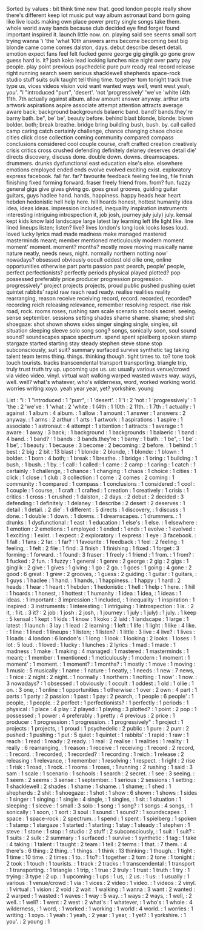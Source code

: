 Sorted by values :
bit think time new that. good london people really show there's different keep lot music put way album astronaut band born going like live loads making own place power pretty single songs take them. whole world away bands because club decided eye find forget found important inspired it. launch little now. on. playing said see seems small sort trying wanna 'i 'the 'what 10th answers arms become becoming best big blonde came come comes dalston, days. debut describe desert detail. emotion expect fans feel felt fucked genre george gig ginglik go gone grew guess hard is. it? josh koko lead looking lunches nice night over party pay people. play point previous psychedelic pure purr ready real record release right running search seem serious shacklewell shepherds space-rock studio stuff suits sulk taught tell thing time. together tom tonight track true type us, vices videos vision void want wanted ways well, went west yeah, you'. "i "introduced "purr", 'desert'. 'not 'progressively' 'we've 'white (4th 11th. 7th actually against album. allow amount answer anyway. arthur arts artwork aspirations aspire associate attempt attention attracts average aware back; background backgrounds balaeric band. band? bands.they're barny bath. be", be' be', beauty before. behind blast blonde, blonde: blown bolder. both; break breathe. bridge bring building bush, bush. by. call called camp caring catch certainly challenge, chance changing chaos choice cities click close collection coming community compared compass conclusions considered cool couple course, craft crafted creation creatively crisis critics cross crushed defending definitely delaney deserves detail die' directs discovery, discuss done. double down. downs. dreamscapes. drummers. drunks dysfunctional east education else's else. elsewhere emotions employed ended ends evolve evolved exciting exist. exploratory express facebook. fall far. far? favourite feedback feeling feeling, file finish finishing fixed forming forward. fraser freely friend from. from? fun. fuzzy general gigs give gives giving go. goes great grooves, guiding guitar guitars, guys hadlee hand. hands, happiness. happy heads hear heart hebden hedonistic hell help here. hill hoards honest, hottest humanity idea idea, ideas ideas. impression included, inequality inspiration instruments interesting intriguing introspection it, job josh, journey july july) july. kensal kept kids know laid landscape large latest lay learning left life light like. line lined lineups listen; listen? live? lives london's long look looks loses loud. loved lucky lyrics mad made madness make managed mastered masterminds meant; member mentioned meticulously modern moment moment' moment. moment? months? mostly move moving musically name nature neatly, needs news, night. normally northern notting now' nowadays? obsessed obviously occult oddest old ollie one, online opportunities otherwise part parts passion past pearch, people' people, perfect perfectionists? perfectly periods physical played plotted? pop possessed preferably price producer progression progression. progressively" project projects projects, proud public pushed pushing quiet quintet rabbits' rapid raw reach read ready. realise realities reality rearranging, reason receive receiving record, record. recorded, recorded? recording reich releasing relevance, remember resolving respect. rise risk road, rock. rooms roses, rushing sam scale scenario schools secret. seeing. sense september. sessions setting shades shame shame. shame; shed shit shoegaze: shot shown shows sides singer singing single, singles, sit situation sleeping sleeve solo song song? songs, sonically soon, soul sound sound? soundscapes space spectrum. spend spent spielberg spoken stamp stargaze started starting stay steady stephen steve stone stop subconsciously, suit suit? summary surfaced survive synthetic tag taking talent team terms thing. things. thinking though. tight times to. to? tone took touch tourists. tracks transcendental transport transporting. triangle trip, truly trust truth try up. upcoming ups us. us: usually various venue/crowd via video video. vinyl. virtual wait walking warped wasted waves way. ways, well. well? what's whatever, who's wilderness, word, worked working world. worries writing xoyo. yeah year year, yet? yorkshire. young 

List :
"i : 1
"introduced : 1
"purr", : 1
'desert'. : 1
'i : 2
'not : 1
'progressively' : 1
'the : 2
'we've : 1
'what : 2
'white : 1
(4th : 1
10th : 2
11th. : 1
7th : 1
actually : 1
against : 1
album : 4
album. : 1
allow : 1
amount : 1
answer : 1
answers : 2
anyway. : 1
arms : 2
arthur : 1
arts : 1
artwork : 1
aspirations : 1
aspire : 1
associate : 1
astronaut : 4
attempt : 1
attention : 1
attracts : 1
average : 1
aware : 1
away : 3
back; : 1
background : 1
backgrounds : 1
balaeric : 1
band : 4
band. : 1
band? : 1
bands : 3
bands.they're : 1
barny : 1
bath. : 1
be", : 1
be' : 1
be', : 1
beauty : 1
because : 3
become : 2
becoming : 2
before. : 1
behind : 1
best : 2
big : 2
bit : 13
blast : 1
blonde : 2
blonde, : 1
blonde: : 1
blown : 1
bolder. : 1
born : 4
both; : 1
break : 1
breathe. : 1
bridge : 1
bring : 1
building : 1
bush, : 1
bush. : 1
by. : 1
call : 1
called : 1
came : 2
camp : 1
caring : 1
catch : 1
certainly : 1
challenge, : 1
chance : 1
changing : 1
chaos : 1
choice : 1
cities : 1
click : 1
close : 1
club : 3
collection : 1
come : 2
comes : 2
coming : 1
community : 1
compared : 1
compass : 1
conclusions : 1
considered : 1
cool : 1
couple : 1
course, : 1
craft : 1
crafted : 1
creation : 1
creatively : 1
crisis : 1
critics : 1
cross : 1
crushed : 1
dalston, : 2
days. : 2
debut : 2
decided : 3
defending : 1
definitely : 1
delaney : 1
describe : 2
desert : 2
deserves : 1
detail : 1
detail. : 2
die' : 1
different : 5
directs : 1
discovery, : 1
discuss : 1
done. : 1
double : 1
down. : 1
downs. : 1
dreamscapes. : 1
drummers. : 1
drunks : 1
dysfunctional : 1
east : 1
education : 1
else's : 1
else. : 1
elsewhere : 1
emotion : 2
emotions : 1
employed : 1
ended : 1
ends : 1
evolve : 1
evolved : 1
exciting : 1
exist. : 1
expect : 2
exploratory : 1
express : 1
eye : 3
facebook. : 1
fall : 1
fans : 2
far. : 1
far? : 1
favourite : 1
feedback : 1
feel : 2
feeling : 1
feeling, : 1
felt : 2
file : 1
find : 3
finish : 1
finishing : 1
fixed : 1
forget : 3
forming : 1
forward. : 1
found : 3
fraser : 1
freely : 1
friend : 1
from. : 1
from? : 1
fucked : 2
fun. : 1
fuzzy : 1
general : 1
genre : 2
george : 2
gig : 2
gigs : 1
ginglik : 2
give : 1
gives : 1
giving : 1
go : 2
go. : 1
goes : 1
going : 4
gone : 2
good : 6
great : 1
grew : 2
grooves, : 1
guess : 2
guiding : 1
guitar : 1
guitars, : 1
guys : 1
hadlee : 1
hand. : 1
hands, : 1
happiness. : 1
happy : 1
hard : 2
heads : 1
hear : 1
heart : 1
hebden : 1
hedonistic : 1
hell : 1
help : 1
here. : 1
hill : 1
hoards : 1
honest, : 1
hottest : 1
humanity : 1
idea : 1
idea, : 1
ideas : 1
ideas. : 1
important : 3
impression : 1
included, : 1
inequality : 1
inspiration : 1
inspired : 3
instruments : 1
interesting : 1
intriguing : 1
introspection : 1
is. : 2
it, : 1
it. : 3
it? : 2
job : 1
josh : 2
josh, : 1
journey : 1
july : 1
july) : 1
july. : 1
keep : 5
kensal : 1
kept : 1
kids : 1
know : 1
koko : 2
laid : 1
landscape : 1
large : 1
latest : 1
launch : 3
lay : 1
lead : 2
learning : 1
left : 1
life : 1
light : 1
like : 4
like. : 1
line : 1
lined : 1
lineups : 1
listen; : 1
listen? : 1
little : 3
live : 4
live? : 1
lives : 1
loads : 4
london : 6
london's : 1
long : 1
look : 1
looking : 2
looks : 1
loses : 1
lot : 5
loud. : 1
loved : 1
lucky : 1
lunches : 2
lyrics : 1
mad : 1
made : 1
madness : 1
make : 1
making : 4
managed : 1
mastered : 1
masterminds : 1
meant; : 1
member : 1
mentioned : 1
meticulously : 1
modern : 1
moment : 1
moment' : 1
moment. : 1
moment? : 1
months? : 1
mostly : 1
move : 1
moving : 1
music : 5
musically : 1
name : 1
nature : 1
neatly, : 1
needs : 1
new : 7
news, : 1
nice : 2
night : 2
night. : 1
normally : 1
northern : 1
notting : 1
now' : 1
now. : 3
nowadays? : 1
obsessed : 1
obviously : 1
occult : 1
oddest : 1
old : 1
ollie : 1
on. : 3
one, : 1
online : 1
opportunities : 1
otherwise : 1
over : 2
own : 4
part : 1
parts : 1
party : 2
passion : 1
past : 1
pay : 2
pearch, : 1
people : 6
people' : 1
people, : 1
people. : 2
perfect : 1
perfectionists? : 1
perfectly : 1
periods : 1
physical : 1
place : 4
play : 2
played : 1
playing : 3
plotted? : 1
point : 2
pop : 1
possessed : 1
power : 4
preferably : 1
pretty : 4
previous : 2
price : 1
producer : 1
progression : 1
progression. : 1
progressively" : 1
project : 1
projects : 1
projects, : 1
proud : 1
psychedelic : 2
public : 1
pure : 2
purr : 2
pushed : 1
pushing : 1
put : 5
quiet : 1
quintet : 1
rabbits' : 1
rapid : 1
raw : 1
reach : 1
read : 1
ready : 2
ready. : 1
real : 2
realise : 1
realities : 1
reality : 1
really : 6
rearranging, : 1
reason : 1
receive : 1
receiving : 1
record : 2
record, : 1
record. : 1
recorded, : 1
recorded? : 1
recording : 1
reich : 1
release : 2
releasing : 1
relevance, : 1
remember : 1
resolving : 1
respect. : 1
right : 2
rise : 1
risk : 1
road, : 1
rock. : 1
rooms : 1
roses, : 1
running : 2
rushing : 1
said : 3
sam : 1
scale : 1
scenario : 1
schools : 1
search : 2
secret. : 1
see : 3
seeing. : 1
seem : 2
seems : 3
sense : 1
september. : 1
serious : 2
sessions : 1
setting : 1
shacklewell : 2
shades : 1
shame : 1
shame. : 1
shame; : 1
shed : 1
shepherds : 2
shit : 1
shoegaze: : 1
shot : 1
show : 6
shown : 1
shows : 1
sides : 1
singer : 1
singing : 1
single : 4
single, : 1
singles, : 1
sit : 1
situation : 1
sleeping : 1
sleeve : 1
small : 3
solo : 1
song : 1
song? : 1
songs : 4
songs, : 1
sonically : 1
soon, : 1
sort : 3
soul : 1
sound : 1
sound? : 1
soundscapes : 1
space : 1
space-rock : 2
spectrum. : 1
spend : 1
spent : 1
spielberg : 1
spoken : 1
stamp : 1
stargaze : 1
started : 1
starting : 1
stay : 1
steady : 1
stephen : 1
steve : 1
stone : 1
stop : 1
studio : 2
stuff : 2
subconsciously, : 1
suit : 1
suit? : 1
suits : 2
sulk : 2
summary : 1
surfaced : 1
survive : 1
synthetic : 1
tag : 1
take : 4
taking : 1
talent : 1
taught : 2
team : 1
tell : 2
terms : 1
that. : 7
them. : 4
there's : 6
thing : 2
thing. : 1
things. : 1
think : 13
thinking : 1
though. : 1
tight : 1
time : 10
time. : 2
times : 1
to. : 1
to? : 1
together : 2
tom : 2
tone : 1
tonight : 2
took : 1
touch : 1
tourists. : 1
track : 2
tracks : 1
transcendental : 1
transport : 1
transporting. : 1
triangle : 1
trip, : 1
true : 2
truly : 1
trust : 1
truth : 1
try : 1
trying : 3
type : 2
up. : 1
upcoming : 1
ups : 1
us, : 2
us. : 1
us: : 1
usually : 1
various : 1
venue/crowd : 1
via : 1
vices : 2
video : 1
video. : 1
videos : 2
vinyl. : 1
virtual : 1
vision : 2
void : 2
wait : 1
walking : 1
wanna : 3
want : 2
wanted : 2
warped : 1
wasted : 1
waves : 1
way : 5
way. : 1
ways : 2
ways, : 1
well, : 2
well. : 1
well? : 1
went : 2
west : 2
what's : 1
whatever, : 1
who's : 1
whole : 4
wilderness, : 1
word, : 1
worked : 1
working : 1
world : 4
world. : 1
worries : 1
writing : 1
xoyo. : 1
yeah : 1
yeah, : 2
year : 1
year, : 1
yet? : 1
yorkshire. : 1
you'. : 2
young : 1
